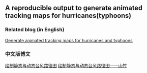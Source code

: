 ## A reproducible output to generate animated tracking maps for hurricanes(typhoons)

### Related blog (in English)
    
  [Generate animated tracking maps for hurricanes and typhoons](https://wenlong-liu.github.io/post/generate-animated-tracking-maps-for-hurricanes-and-typhoons/)
    
### 中文版博文

  [绘制静态与动态台风路径图](https://github.com/wenlong-liu/typhoon_animation/blob/master/typhoon.md)
  [绘制静态与动态台风路径图——山竹](https://github.com/wenlong-liu/typhoon_animation/blob/master/typhoon_mangkhut.md)